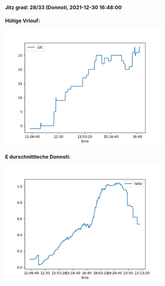 ### Jitz grad: 28/33 (Donnsti, 2021-12-30 16:48:00

### Hütige Vrlouf:
![Graph](Today.png)

### E durschnittleche Donnsti:
![Graph](Donnsti.png)